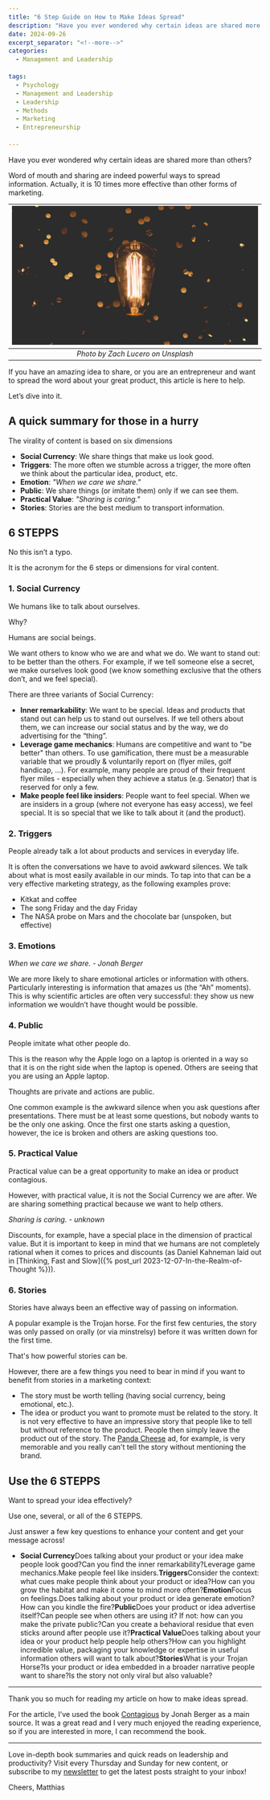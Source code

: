 ```yaml
---
title: "6 Step Guide on How to Make Ideas Spread"
description: "Have you ever wondered why certain ideas are shared more than others? Word of mouth and sharing are indeed powerful ways to spread information. Actually, it is 10 times more effective than other forms of marketing. If you have an amazing idea to share, or you are an entrepreneur and want to spread the word about your great product, this article is here to help."
date: 2024-09-26
excerpt_separator: "<!--more-->"
categories:
  - Management and Leadership

tags:
  - Psychology
  - Management and Leadership
  - Leadership
  - Methods
  - Marketing
  - Entrepreneurship

---
```


Have you ever wondered why certain ideas are shared more than others?

Word of mouth and sharing are indeed powerful ways to spread information. Actually, it is 10 times more effective than other forms of marketing.

| ![image](/assets/images/zach-lucero-lightbulb-spread-unsplash.jpg) |
|:--:|
| *Photo by Zach Lucero on Unsplash* |

If you have an amazing idea to share, or you are an entrepreneur and want to spread the word about your great product, this article is here to help.

Let’s dive into it.

## A quick summary for those in a hurry

The virality of content is based on six dimensions

- **Social Currency**: We share things that make us look good.
- **Triggers**: The more often we stumble across a trigger, the more often we think about the particular idea, product, etc.
- **Emotion**: *"When we care we share."*
- **Public**: We share things (or imitate them) only if we can see them.
- **Practical Value**: *"Sharing is caring."*
- **Stories**: Stories are the best medium to transport information.

## 6 STEPPS

No this isn’t a typo.

It is the acronym for the 6 steps or dimensions for viral content.

### 1. Social Currency

We humans like to talk about ourselves.

Why?

Humans are social beings.

We want others to know who we are and what we do. We want to stand out: to be better than the others. For example, if we tell someone else a secret, we make ourselves look good (we know something exclusive that the others don’t, and we feel special).

There are three variants of Social Currency:

- **Inner remarkability**: We want to be special. Ideas and products that stand out can help us to stand out ourselves. If we tell others about them, we can increase our social status and by the way, we do advertising for the “thing”.
- **Leverage game mechanics**: Humans are competitive and want to "be better" than others. To use gamification, there must be a measurable variable that we proudly & voluntarily report on (flyer miles, golf handicap, ...). For example, many people are proud of their frequent flyer miles - especially when they achieve a status (e.g. Senator) that is reserved for only a few.
- **Make people feel like insiders**: People want to feel special. When we are insiders in a group (where not everyone has easy access), we feel special. It is so special that we like to talk about it (and the product).

### 2. Triggers

People already talk a lot about products and services in everyday life.

It is often the conversations we have to avoid awkward silences. We talk about what is most easily available in our minds. To tap into that can be a very effective marketing strategy, as the following examples prove:

- Kitkat and coffee
- The song Friday and the day Friday
- The NASA probe on Mars and the chocolate bar (unspoken, but effective)

### 3. Emotions

*When we care we share. - Jonah Berger*

We are more likely to share emotional articles or information with others. Particularly interesting is information that amazes us (the “Ah” moments). This is why scientific articles are often very successful: they show us new information we wouldn’t have thought would be possible.

### 4. Public

People imitate what other people do.

This is the reason why the Apple logo on a laptop is oriented in a way so that it is on the right side when the laptop is opened. Others are seeing that you are using an Apple laptop.

Thoughts are private and actions are public.

One common example is the awkward silence when you ask questions after presentations. There must be at least some questions, but nobody wants to be the only one asking. Once the first one starts asking a question, however, the ice is broken and others are asking questions too.

### 5. Practical Value

Practical value can be a great opportunity to make an idea or product contagious.

However, with practical value, it is not the Social Currency we are after. We are sharing something practical because we want to help others.

*Sharing is caring. - unknown*

Discounts, for example, have a special place in the dimension of practical value. But it is important to keep in mind that we humans are not completely rational when it comes to prices and discounts (as Daniel Kahneman laid out in [Thinking, Fast and Slow]({% post_url 2023-12-07-In-the-Realm-of-Thought %})).

### 6. Stories

Stories have always been an effective way of passing on information.

A popular example is the Trojan horse. For the first few centuries, the story was only passed on orally (or via minstrelsy) before it was written down for the first time.

That's how powerful stories can be.

However, there are a few things you need to bear in mind if you want to benefit from stories in a marketing context:

- The story must be worth telling (having social currency, being emotional, etc.).
- The idea or product you want to promote must be related to the story. It is not very effective to have an impressive story that people like to tell but without reference to the product. People then simply leave the product out of the story. The [Panda Cheese](https://en.wikipedia.org/wiki/Never_Say_No_to_Panda) ad, for example, is very memorable and you really can't tell the story without mentioning the brand.

## Use the 6 STEPPS

Want to spread your idea effectively?

Use one, several, or all of the 6 STEPPS.

Just answer a few key questions to enhance your content and get your message across!

- **Social Currency**Does talking about your product or your idea make people look good?Can you find the inner remarkability?Leverage game mechanics.Make people feel like insiders.**Triggers**Consider the context: what cues make people think about your product or idea?How can you grow the habitat and make it come to mind more often?**Emotion**Focus on feelings.Does talking about your product or idea generate emotion?How can you kindle the fire?**Public**Does your product or idea advertise itself?Can people see when others are using it? If not: how can you make the private public?Can you create a behavioral residue that even sticks around after people use it?**Practical Value**Does talking about your idea or your product help people help others?How can you highlight incredible value, packaging your knowledge or expertise in useful information others will want to talk about?**Stories**What is your Trojan Horse?Is your product or idea embedded in a broader narrative people want to share?Is the story not only viral but also valuable?

---

Thank you so much for reading my article on how to make ideas spread.

For the article, I’ve used the book [Contagious](https://jonahberger.com/books/contagious/) by Jonah Berger as a main source. It was a great read and I very much enjoyed the reading experience, so if you are interested in more, I can recommend the book.

---

Love in-depth book summaries and quick reads on leadership and productivity? Visit every Thursday and Sunday for new content, or subscribe to my [newsletter](https://matthiaskarner.substack.com/) to get the latest posts straight to your inbox!

Cheers, Matthias